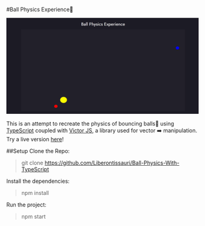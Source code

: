 #Ball Physics Experience:volleyball:

![img](preview.gif)

This is an attempt to recreate the physics of bouncing balls:basketball: using [TypeScript](https://github.com/microsoft/TypeScript) coupled with [Victor JS](https://github.com/maxkueng/victor), a library used for vector 	:arrow_right: manipulation.<br>
Try a live version [here](google.com)!

##Setup
Clone the Repo:
>git clone https://github.com/Liberontissauri/Ball-Physics-With-TypeScript

Install the dependencies:
>npm install

Run the project:
>npm start
